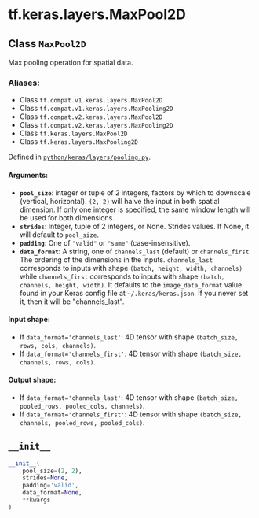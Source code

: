 <div itemscope itemtype="http://developers.google.com/ReferenceObject">
<meta itemprop="name" content="tf.keras.layers.MaxPool2D" />
<meta itemprop="path" content="Stable" />
<meta itemprop="property" content="__init__"/>
</div>

# tf.keras.layers.MaxPool2D

## Class `MaxPool2D`

Max pooling operation for spatial data.



### Aliases:

* Class `tf.compat.v1.keras.layers.MaxPool2D`
* Class `tf.compat.v1.keras.layers.MaxPooling2D`
* Class `tf.compat.v2.keras.layers.MaxPool2D`
* Class `tf.compat.v2.keras.layers.MaxPooling2D`
* Class `tf.keras.layers.MaxPool2D`
* Class `tf.keras.layers.MaxPooling2D`



Defined in [`python/keras/layers/pooling.py`](/code/stable/tensorflow/python/keras/layers/pooling.py).

<!-- Placeholder for "Used in" -->


#### Arguments:


* <b>`pool_size`</b>: integer or tuple of 2 integers,
  factors by which to downscale (vertical, horizontal).
  `(2, 2)` will halve the input in both spatial dimension.
  If only one integer is specified, the same window length
  will be used for both dimensions.
* <b>`strides`</b>: Integer, tuple of 2 integers, or None.
  Strides values.
  If None, it will default to `pool_size`.
* <b>`padding`</b>: One of `"valid"` or `"same"` (case-insensitive).
* <b>`data_format`</b>: A string,
  one of `channels_last` (default) or `channels_first`.
  The ordering of the dimensions in the inputs.
  `channels_last` corresponds to inputs with shape
  `(batch, height, width, channels)` while `channels_first`
  corresponds to inputs with shape
  `(batch, channels, height, width)`.
  It defaults to the `image_data_format` value found in your
  Keras config file at `~/.keras/keras.json`.
  If you never set it, then it will be "channels_last".


#### Input shape:

- If `data_format='channels_last'`:
  4D tensor with shape `(batch_size, rows, cols, channels)`.
- If `data_format='channels_first'`:
  4D tensor with shape `(batch_size, channels, rows, cols)`.



#### Output shape:

- If `data_format='channels_last'`:
  4D tensor with shape `(batch_size, pooled_rows, pooled_cols, channels)`.
- If `data_format='channels_first'`:
  4D tensor with shape `(batch_size, channels, pooled_rows, pooled_cols)`.


<h2 id="__init__"><code>__init__</code></h2>

``` python
__init__(
    pool_size=(2, 2),
    strides=None,
    padding='valid',
    data_format=None,
    **kwargs
)
```






